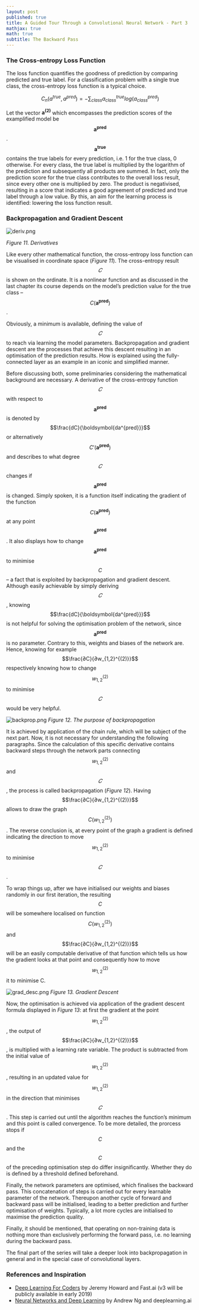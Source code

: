 ```yaml
---
layout: post
published: true
title: A Guided Tour Through a Convolutional Neural Network - Part 3
mathjax: true
math: true
subtitle: The Backward Pass
---
```

### The Cross-entropy Loss Function

The loss function quantifies the goodness of prediction by comparing predicted and true label. For a classification problem with a single true class, the cross-entropy loss function is a typical choice. 

$$C_{n}(a^{true},a^{pred})=-\sum_{class} a_{class}^{true}log(a_{class}^{pred})$$

Let the vector $\boldsymbol{a^{(2)}}$ which encompasses the prediction scores of the examplified model be $$\boldsymbol{a^{pred}}$$. $$\boldsymbol{a^{true}}$$ contains the true labels for every prediction, i.e. 1 for the true class, 0 otherwise. For every class, the true label is multiplied by the logarithm of the prediction and subsequently all products are summed. In fact, only the prediction score for the true class contributes to the overall loss result, since every other one is multiplied by zero. The product is negativised, resulting in a score that indicates a good agreement of predicted and true label through a low value. By this, an aim for the learning process is identified: lowering the loss function result.


### Backpropagation and Gradient Descent

![deriv.png]({{site.baseurl}}/img/deriv.png)

*Figure 11. Derivatives*

Like every other mathematical function, the cross-entropy loss function can be visualised in coordinate space (*Figure 11*). The cross-entropy result $$𝐶$$ is shown on the ordinate. It is a nonlinear function and as discussed in the last chapter its course depends on the model’s prediction value for the true class – $$C(\boldsymbol{a^{pred}})$$.

Obviously, a minimum is available, defining the value of $$𝐶$$ to reach via learning the model parameters. Backpropagation and gradient descent are the processes that achieve this descent resulting in an optimisation of the prediction results. How is explained using the fully-connected layer as an example in an iconic and simplified manner.

Before discussing both, some preliminaries considering the mathematical background are necessary. A derivative of the cross-entropy function $$𝐶$$ with respect to $$\boldsymbol{a^{pred}}$$ is denoted by $$\frac{dC}{\boldsymbol{da^{pred}}}$$ or alternatively $$C'(\boldsymbol{a^{pred}})$$ and describes to what degree $$𝐶$$ changes if $$\boldsymbol{a^{pred}}$$ is changed. Simply spoken, it is a function itself indicating the gradient of the function $$C(\boldsymbol{a^{pred}})$$ at any point $$\boldsymbol{a^{pred}}$$. It also displays how to change  $$\boldsymbol{a^{pred}}$$ to minimise $$C$$ – a fact that is exploited by backpropagation and gradient descent. Although easily achievable by simply deriving $$𝐶$$, knowing $$\frac{dC}{\boldsymbol{da^{pred}}}$$ is not helpful for solving the optimisation problem of the network, since $$\boldsymbol{a^{pred}}$$ is no parameter. Contrary to this, weights and biases of the network are. Hence, knowing for example $$\frac{∂C}{∂w_{1,2}^{(2)}}$$ respectively knowing how to change $$w_{1,2}^{(2)}$$ to minimise $$𝐶$$ would be very helpful.

![backprop.png]({{site.baseurl}}/img/backprop.png)
*Figure 12. The purpose of backpropagation*

It is achieved by application of the chain rule, which will be subject of the next part. Now, it is not necessary for understanding the following paragraphs. Since the calculation of this specific derivative contains backward steps through the network parts connecting $$w_{1,2}^{(2)}$$ and $$𝐶$$, the process is called backpropagation (*Figure 12*). Having $$\frac{∂C}{∂w_{1,2}^{(2)}}$$ allows to draw the graph $$C(w_{1,2}^{(2)})$$. The reverse conclusion is, at every point of the graph a gradient is defined indicating the direction to move $$w_{1,2}^{(2)}$$ to minimise $$𝐶$$.

To wrap things up, after we have initialised our weights and biases randomly in our first iteration, the resulting $$C$$ will be somewhere localised on function $$C(w_{1,2}^{(2)})$$ and $$\frac{∂C}{∂w_{1,2}^{(2)}}$$ will be an easily computable derivative of that function which tells us how the gradient looks at that point and consequently how to move $$w_{1,2}^{(2)}$$ it to minimise C. 

![grad_desc.png]({{site.baseurl}}/img/grad_desc.png)
*Figure 13. Gradient Descent*

Now, the optimisation is achieved via application of the gradient descent formula displayed in *Figure 13*: at first the gradient at the point $$w_{1,2}^{(2)}$$, the output of $$\frac{∂C}{∂w_{1,2}^{(2)}}$$, is multiplied with a learning rate variable. The product is subtracted from the initial value of $$w_{1,2}^{(2)}$$, resulting in an updated value for $$w_{1,2}^{(2)}$$ in the direction that minimises $$𝐶$$. This step is carried out until the algorithm reaches the function’s minimum and this point is called convergence. To be more detailed, the prorcess stops if $$C$$ and the $$C$$ of the preceding optimisation step do differ insignificantly. Whether they do is defined by a threshold defined beforehand.

Finally, the network parameters are optimised, which finalises the backward pass. This concatenation of steps is carried out for every learnable parameter of the network. Thereupon another cycle of forward and backward pass will be initialised, leading to a better prediction and further optimisation of weights. Typically, a lot more cycles are initialised to maximise the prediction quality.

Finally, it should be mentioned, that operating on non-training data is nothing more than exclusively performing the forward pass, i.e. no learning during the backward pass.

The final part of the series will take a deeper look into backpropagation in general and in the special case of convolutional layers.

### References and Inspiration
* [Deep Learning For Coders](https://course.fast.ai/) by Jeremy Howard and Fast.ai (v3 will be publicly available in early 2019)
* [Neural Networks and Deep Learning](https://www.coursera.org/learn/neural-networks-deep-learning?specialization=deep-learning) by Andrew Ng and deeplearning.ai
